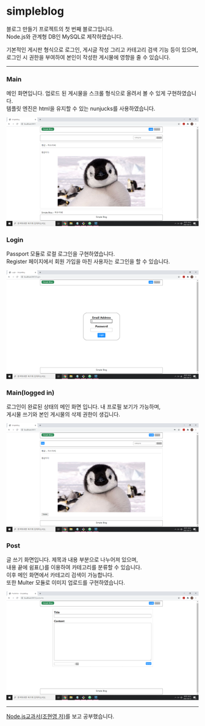 # simpleblog

블로그 만들기 프로젝트의 첫 번째 블로그입니다.</br>
Node.js와 관계형 DB인 MySQL로 제작하였습니다.


기본적인 게시판 형식으로 로그인, 게시글 작성 그리고 카테고리 검색 기능 등이 있으며,</br>
로그인 시 권한을 부여하여 본인이 작성한 게시물에 영향을 줄 수 있습니다.

---

### Main
메인 화면입니다. 업로드 된 게시물을 스크롤 형식으로 올려서 볼 수 있게 구현하였습니다.</br>
템플릿 엔진은 html을 유지할 수 있는 nunjucks를 사용하였습니다.

![main](./readmeImg/main.png)

### Login
Passport 모듈로 로컬 로그인을 구현하였습니다.</br>
Register 페이지에서 회원 가입을 마친 사용자는 로그인을 할 수 있습니다.

![login](./readmeImg/login.png)

### Main(logged in)
로그인이 완료된 상태의 메인 화면 입니다. 내 프로필 보기가 가능하며,</br>
게시물 쓰기와 본인 게시물의 삭제 권한이 생깁니다.

![main(loggedin)](./readmeImg/main_loggedin.png)

### Post
글 쓰기 화면입니다. 제목과 내용 부분으로 나누어져 있으며,</br>
내용 끝에 쉼표(,)를 이용하여 카테고리를 분류할 수 있습니다.</br>
이후 메인 화면에서 카테고리 검색이 가능합니다.</br>
또한 Multer 모듈로 이미지 업로드를 구현하였습니다.

![post](./readmeImg/post.png)

---

[Node.js교과서(조현영 저)](https://www.zerocho.com/books)를 보고 공부했습니다.
